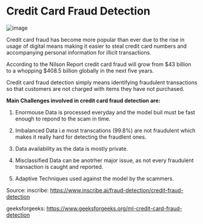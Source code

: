 # Credit Card Fraud Detection

![image](https://github.com/Rayonushi/CreditCardFraudDetec/assets/91659975/db322894-cd16-4aa9-9bc6-dbcc6cc67096)

Credit card fraud has become more popular than ever due to the rise in usage of digital means making it easier to steal credit card numbers and accompanying personal information for illicit transactions.

According to the Nilson Report credit card fraud will grow from $43 billion to a whopping $408.5 billion globally in the next five years.

Credit card fraud detection simply means identifying fraudulent transactions so that customers are not charged with items they have not purchased.

**Main Challenges involved in credit card fraud detection are:**
1. Enormouse Data is processed everyday and the model buil must be fast enough to repond to the scam in time.

2. Imbalanced Data i.e most transcations (99.8%) are not fraudulent which makes it really hard for detecting the fraudlent ones.

3. Data availability as the data is mostly private.

4. Misclassified Data can be anotrher major issue, as not every fraudulent transaction is caught and reported.

5. Adaptive Techniques used against the model by the scammers.

Source: 
inscribe: https://www.inscribe.ai/fraud-detection/credit-fraud-detection



geeksforgeeks: https://www.geeksforgeeks.org/ml-credit-card-fraud-detection
